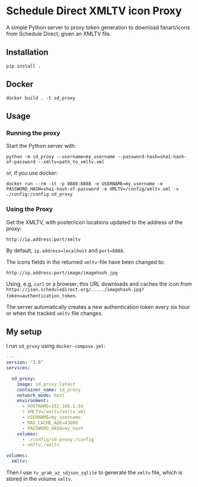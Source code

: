 # Schedule Direct XMLTV icon Proxy

A simple Python server to proxy token generation to download fanart/icons from
Schedule Direct, given an XMLTV file.

## Installation

```
pip install .
```

## Docker

```
docker build . -t sd_proxy
```

## Usage

### Running the proxy

Start the Python server with:

```
python -m sd_proxy --username=my_username --password-hash=sha1-hash-of-password --xmltv=path_to_xmltv.xml
```

or, if you use docker:

```
docker run --rm -it -p 8888:8888 -e USERNAME=my_username -e PASSWORD_HASH=sha1-hash-of-password -e XMLTV=/config/xmltv.xml -v ./config:/config sd_proxy
```

### Using the Proxy

Get the XMLTV, with poster/icon locations updated to the address of the proxy:

```
http://ip.address:port/xmltv
```

By default, `ip.address=localhost` and `port=8888`.

The icons fields in the returned `xmltv`-file have been changed to:

```
http://ip.address:port/image/imagehash.jpg
```

Using, e.g, `curl` or a browser, this URL downloads and caches the icon from 
`https://json.scheduledirect.org/...../imagehash.jpg?token=authentication_token`.

The server automatically creates a new authentication token every six hour or when
the tracked `xmltv` file changes.

## My setup

I run `sd_proxy` using `docker-compose.yml`:

```yaml
---
version: "3.8"
services:

  sd_proxy:
    image: sd_proxy:latest
    container_name: sd_proxy
    network_mode: host
    environment:
      - HOSTNAME=192.168.1.54
      - XMLTV=/xmltv/xmltv.xml
      - USERNAME=my_username
      - MAX_CACHE_AGE=43800
      - PASSWORD_HASH=my_hash
    volumes:
      - ./config/sd-proxy:/config
      - xmltv:/xmltv

volumes:
  xmltv:
```

Then I use `tv_grab_az_sdjson_sqlite` to generate the `xmltv` file, which is stored in
the volume `xmltv`.


